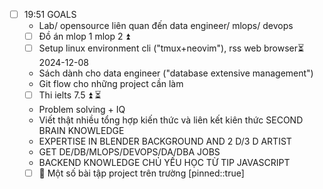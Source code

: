 
- [ ] 19:51 
	GOALS
	- Lab/ opensource liên quan đến data engineer/ mlops/ devops
	- [ ] Đồ án mlop 1 mlop 2  ⏫ 
	- [ ] Setup linux environment cli ("tmux+neovim"), rss web browser⏳ 2024-12-08 
	- Sách dành cho data engineer ("database extensive management")
	- Git flow cho những project cần làm 
	- [ ] Thi ielts 7.5  ⏫ ⏳ 
	- Problem solving  + IQ 
	- Viết thật nhiều tổng hợp kiến thức và liên kết kiên thức SECOND BRAIN KNOWLEDGE 
	- EXPERTISE IN BLENDER BACKGROUND AND 2 D/3 D ARTIST 
	- GET DE/DB/MLOPS/DEVOPS/DA/DBA JOBS
	- BACKEND KNOWLEDGE CHỦ YẾU HỌC TỪ TIP JAVASCRIPT
	- [ ] 📅 Một số bài tập project trên trường
	[pinned::true]